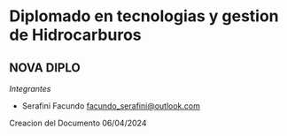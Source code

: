 # Diplomado en tecnologias y gestion de Hidrocarburos

## NOVA DIPLO

*Integrantes*

* Serafini Facundo <facundo_serafini@outlook.com>

Creacion del Documento 06/04/2024

